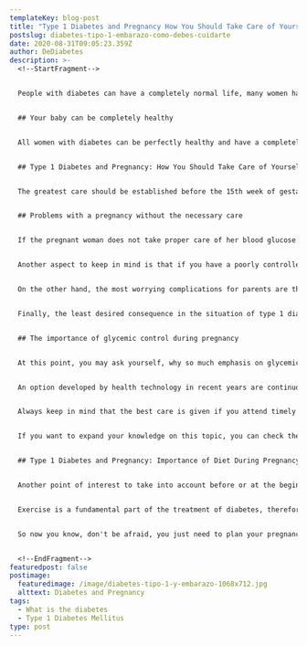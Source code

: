 ```yaml
---
templateKey: blog-post
title: "Type 1 Diabetes and Pregnancy How You Should Take Care of Yourself"
postslug: diabetes-tipo-1-embarazo-como-debes-cuidarte
date: 2020-08-31T09:05:23.359Z
author: DeDiabetes
description: >-
  <!--StartFragment-->


  People with diabetes can have a completely normal life, many women have consulted us on the subject of pregnancy when they have diabetes, especially [type 1 diabetes](https://dediabetes.com/que-es-la-diabetes-mellitus-tipo-i/) . Some frequently asked questions are Can I come out in a state with diabetes? Will I pass diabetes to my child? Will there be any complications in the pregnancy? And to respond to these and many other concerns we develop this post.


  ## Your baby can be completely healthy


  All women with diabetes can be perfectly healthy and have a completely healthy child. Scientific evidence indicates that having diabetes does not make the process of being able to get pregnant more difficult, which does manifest is that it only requires optimal control of blood sugar or glycemia before and during pregnancy.


  ## Type 1 Diabetes and Pregnancy: How You Should Take Care of Yourself


  The greatest care should be established before the 15th week of gestation since in this way complications, congenital abnormalities (because most of the organs are formed in the first weeks of gestation) are avoided and the risk of death of both of them.


  ## Problems with a pregnancy without the necessary care


  If the pregnant woman does not take proper care of her blood glucose levels, it is common for her to give birth to a macrosomic baby, that is, it is very large and heavy because it was “overfed” by so much glucose in the blood. Although this child is born without complications, due to the fact that it was macrosomic, it is already at greater risk of developing diabetes and other chronic diseases when it reaches adulthood.


  Another aspect to keep in mind is that if you have a poorly controlled pregnancy in terms of blood glucose, especially in the last weeks of gestation, you are more likely to require a cesarean section to deliver your baby.


  On the other hand, the most worrying complications for parents are the birth of premature children, that is, before the term of pregnancy, which becomes more likely as blood sugar increases, and worries because these premature children frequently present problems breathing, to see, also an inadequate process of digestion, in the function of the heart, etc. That makes them more vulnerable.


  Finally, the least desired consequence in the situation of type 1 diabetes and pregnancy is spontaneous abortion, which usually occurs before 20 weeks of gestation.


  ## The importance of glycemic control during pregnancy


  At this point, you may ask yourself, why so much emphasis on glycemic control? Good because during pregnancy it has been proven that it is a bit more difficult to keep blood sugar levels under control; This is due to changes in "the effect" of insulin in your body, or changes in its absorption and metabolism, all this causes it to be a little more complex to establish an adequate adjustment of insulin doses, especially in the last weeks of pregnancy.


  An option developed by health technology in recent years are continuous monitoring systems, with which you can see blood sugar concentrations in real time, keeping them away from hyper or hypoglycemia and therefore having better blood sugar values. glycated hemoglobin (HbA1c) and helping pregnant women keep their values ​​within the recommended range for about 3 more hours each day.


  Always keep in mind that the best care is given if you attend timely with your treating doctors, it is common that during this stage you require more frequent visits to the doctor, but it is for your health and that of your baby. Prenatal checkups and adjustments in your insulin levels are essential for you to have a healthy baby.


  If you want to expand your knowledge on this topic, you can check the [CDC page](https://www.cdc.gov/pregnancy/spanish/diabetes-types.html)


  ## Type 1 Diabetes and Pregnancy: Importance of Diet During Pregnancy


  Another point of interest to take into account before or at the beginning of pregnancy is the consumption of essential nutrients in the pregnant woman. We refer to an adequate consumption of proteins, essential fats (especially [omega 3 fatty acids](https://dediabetes.com/cuanto-es-el-nivel-normal-de-glucosa/) ), vitamins such as folic acid and vitamin B12, as well as essential minerals such as iron and calcium. Most are achieved through a good diet, a Nutritionist-Dietitian could help you achieve this goal, you can even consult a specialist whether or not you need a supplement or nutritional supplement. Additionally, you should avoid the consumption of alcohol, cigarettes and other drugs as much as possible during this stage.


  Exercise is a fundamental part of the treatment of diabetes, therefore you must keep it present during a situation of type 1 diabetes and pregnancy. Generally, maintaining a good level of physical activity during pregnancy helps control blood glucose and keep you in shape after pregnancy. Walks of at least 30 minutes at least 5 times a week are a good place to start.


  So now you know, don't be afraid, you just need to plan your pregnancy, consult with your doctors, prepare to live the experience and receive your baby with the greatest joy.


  <!--EndFragment-->
featuredpost: false
postimage:
  featuredimage: /image/diabetes-tipo-1-y-embarazo-1068x712.jpg
  alttext: Diabetes and Pregnancy
tags:
  - What is the diabetes
  - Type 1 Diabetes Mellitus
type: post
---
```

